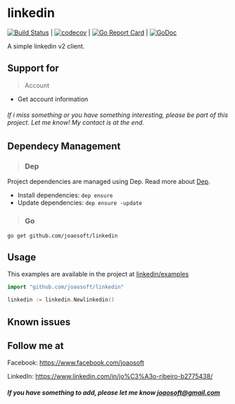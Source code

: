 # linkedin
[![Build Status](https://travis-ci.org/joaosoft/linkedin.svg?branch=master)](https://travis-ci.org/joaosoft/linkedin) | [![codecov](https://codecov.io/gh/joaosoft/linkedin/branch/master/graph/badge.svg)](https://codecov.io/gh/joaosoft/linkedin) | [![Go Report Card](https://goreportcard.com/badge/github.com/joaosoft/linkedin)](https://goreportcard.com/report/github.com/joaosoft/linkedin) | [![GoDoc](https://godoc.org/github.com/joaosoft/linkedin?status.svg)](https://godoc.org/github.com/joaosoft/linkedin)

A simple linkedin v2 client.

## Support for 
> Account
* Get account information

###### If i miss something or you have something interesting, please be part of this project. Let me know! My contact is at the end.

## Dependecy Management 
>### Dep

Project dependencies are managed using Dep. Read more about [Dep](https://github.com/golang/dep).
* Install dependencies: `dep ensure`
* Update dependencies: `dep ensure -update`


>### Go
```
go get github.com/joaosoft/linkedin
```

## Usage 
This examples are available in the project at [linkedin/examples](https://github.com/joaosoft/linkedin/tree/master/examples)
```go
import "github.com/joaosoft/linkedin"

linkedin := linkedin.Newlinkedin()
```

## Known issues

## Follow me at
Facebook: https://www.facebook.com/joaosoft

LinkedIn: https://www.linkedin.com/in/jo%C3%A3o-ribeiro-b2775438/

##### If you have something to add, please let me know joaosoft@gmail.com
